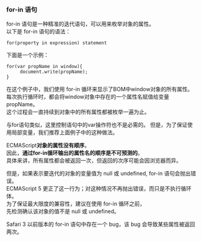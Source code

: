 ### for-in 语句

for-in 语句是一种精准的迭代语句，可以用来枚举对象的属性。  
以下是 for-in 语句的语法：

	for(property in expression) statement

下面是一个示例：
	
	for(var propName in window){
         document.write(propName);
    }

在这个例子中，我们使用 for-in 循环来显示了BOM中window对象的所有属性。  
每次执行循环时，都会将window对象中存在的一个属性名赋值给变量propName。  
这个过程会一直持续到对象中的所有属性都被枚举一遍为止。  

与for语句类似，这里控制语句中的var操作符也不是必需的。
但是，为了保证使用局部变量，我们推荐上面例子中的这种做法。

ECMAScript**对象的属性没有顺序**。    
因此，**通过for-in循环输出的属性名的顺序是不可预测的**。  
具体来讲，所有属性都会被返回一次，但返回的次序可能会因浏览器而异。  

但是，如果表示要迭代的对象的变量值为 null 或 undefined, for-in 语句会抛出错误。  
ECMAScript 5 更正了这一行为；对这种情况不再抛出错误，而只是不执行循环体。  
为了保证最大限度的兼容性，建议在使用 for-in 循环之前，  
先检测确认该对象的值不是 null 或 undefined。

Safari 3 以前版本的 for-in 语句中存在一个 bug，该 bug 会导致某些属性被返回两次。
